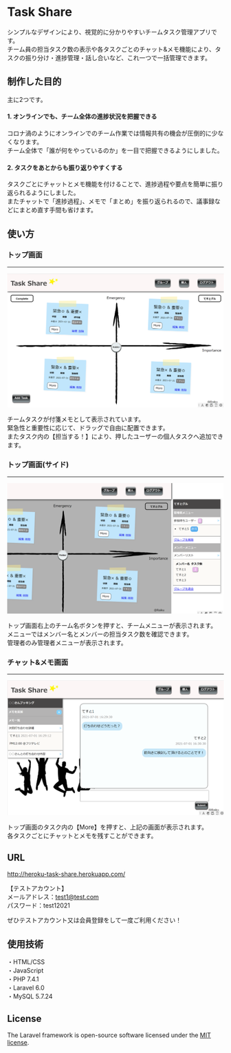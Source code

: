

# Task Share

シンプルなデザインにより、視覚的に分かりやすいチームタスク管理アプリです。  
チーム員の担当タスク数の表示や各タスクごとのチャット&メモ機能により、タスクの振り分け・進捗管理・話し合いなど、これ一つで一括管理できます。

## 制作した目的

主に2つです。

#### 1. オンラインでも、チーム全体の進捗状況を把握できる
コロナ渦のようにオンラインでのチーム作業では情報共有の機会が圧倒的に少なくなります。  
チーム全体で「誰が何をやっているのか」を一目で把握できるようにしました。

#### 2. タスクをあとからも振り返りやすくする  
タスクごとにチャットとメモ機能を付けることで、進捗過程や要点を簡単に振り返られるようにしました。  
またチャットで「進捗過程」、メモで「まとめ」を振り返られるので、議事録などにまとめ直す手間も省けます。


## 使い方

### トップ画面
___
![トップ画面](readme_group_home.png)

チームタスクが付箋メモとして表示されています。  
緊急性と重要性に応じて、ドラッグで自由に配置できます。  
またタスク内の【担当する！】により、押したユーザーの個人タスクへ追加できます。  
 
### トップ画面(サイド)
___
![サイド画面](readme_group_menu.png)

トップ画面右上のチーム名ボタンを押すと、チームメニューが表示されます。  
メニューではメンバー名とメンバーの担当タスク数を確認できます。  
管理者のみ管理者メニューが表示されます。
 
### チャット&メモ画面
___
![チャット&メモ画面](readme_group_chat.png)

トップ画面のタスク内の【More】を押すと、上記の画面が表示されます。  
各タスクごとにチャットとメモを残すことができます。  



## URL

http://heroku-task-share.herokuapp.com/  

【テストアカウント】  
メールアドレス：test1@test.com  
パスワード：test12021  

ぜひテストアカウント又は会員登録をして一度ご利用ください！


## 使用技術

・HTML/CSS  
・JavaScript  
・PHP 7.4.1  
・Laravel 6.0  
・MySQL 5.7.24  

##

## License

The Laravel framework is open-source software licensed under the [MIT license](https://opensource.org/licenses/MIT).
